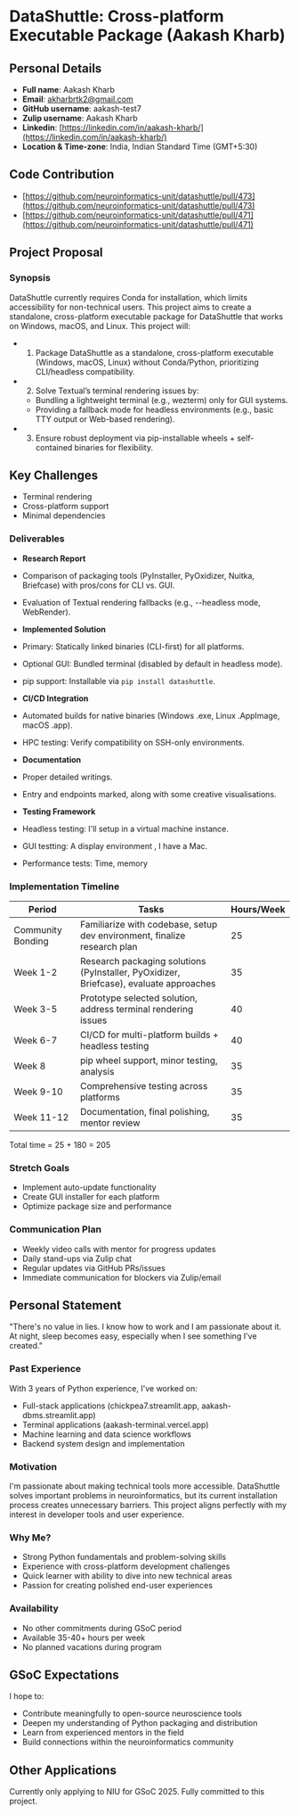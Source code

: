 # DataShuttle: Cross-platform Executable Package (Aakash Kharb)

## Personal Details

- **Full name**: Aakash Kharb
- **Email**: [akharbrtk2@gmail.com](mailto:akharbrtk2@gmail.com)
- **GitHub username**: aakash-test7
- **Zulip username**: Aakash Kharb
- **Linkedin**: [https://linkedin.com/in/aakash-kharb/](https://linkedin.com/in/aakash-kharb/)
- **Location & Time-zone**: India, Indian Standard Time (GMT+5:30)

## Code Contribution

- [https://github.com/neuroinformatics-unit/datashuttle/pull/473](https://github.com/neuroinformatics-unit/datashuttle/pull/473)
- [https://github.com/neuroinformatics-unit/datashuttle/pull/471](https://github.com/neuroinformatics-unit/datashuttle/pull/471)

## Project Proposal

### Synopsis

DataShuttle currently requires Conda for installation, which limits accessibility for non-technical users. This project aims to create a standalone, cross-platform executable package for DataShuttle that works on Windows, macOS, and Linux. This project will:

- 1. Package DataShuttle as a standalone, cross-platform executable (Windows, macOS, Linux) without Conda/Python, prioritizing CLI/headless compatibility.
- 2. Solve Textual’s terminal rendering issues by:
  - Bundling a lightweight terminal (e.g., wezterm) only for GUI systems.
  - Providing a fallback mode for headless environments (e.g., basic TTY output or Web-based rendering).
- 3. Ensure robust deployment via pip-installable wheels + self-contained binaries for flexibility.

## Key Challenges
- Terminal rendering
- Cross-platform support
- Minimal dependencies

### Deliverables

-  **Research Report**
  - Comparison of packaging tools (PyInstaller, PyOxidizer, Nuitka, Briefcase) with pros/cons for CLI vs. GUI.
  - Evaluation of Textual rendering fallbacks (e.g., --headless mode, WebRender).
  
-  **Implemented Solution**
  - Primary: Statically linked binaries (CLI-first) for all platforms.
  - Optional GUI: Bundled terminal (disabled by default in headless mode).
  - pip support: Installable via `pip install datashuttle`.
  
-  **CI/CD Integration**
  - Automated builds for native binaries (Windows .exe, Linux .AppImage, macOS .app).
  - HPC testing: Verify compatibility on SSH-only environments.
  
-  **Documentation**
  - Proper detailed writings.
  - Entry and endpoints marked, along with some creative visualisations.
  
-  **Testing Framework**
  - Headless testing: I'll setup in a virtual machine instance. 
  - GUI testting: A display environment , I have a Mac.
  - Performance tests: Time, memory

### Implementation Timeline

| Period          | Tasks                                                         | Hours/Week |
|-----------------|---------------------------------------------------------------|------------|
| Community Bonding | Familiarize with codebase, setup dev environment, finalize research plan | 25         |
| Week 1-2        | Research packaging solutions (PyInstaller, PyOxidizer, Briefcase), evaluate approaches | 35         |
| Week 3-5        | Prototype selected solution, address terminal rendering issues | 40         |
| Week 6-7        | CI/CD for multi-platform builds + headless testing            | 40         |
| Week 8          | pip wheel support, minor testing, analysis                    | 35         |
| Week 9-10       | Comprehensive testing across platforms                        | 35         |
| Week 11-12      | Documentation, final polishing, mentor review                 | 35         |

Total time = 25 + 180 = 205

### Stretch Goals

- Implement auto-update functionality
- Create GUI installer for each platform
- Optimize package size and performance

### Communication Plan

- Weekly video calls with mentor for progress updates
- Daily stand-ups via Zulip chat
- Regular updates via GitHub PRs/issues
- Immediate communication for blockers via Zulip/email

## Personal Statement
"There's no value in lies. I know how to work and I am passionate about it. At night, sleep becomes easy, especially when I see something I've created."

### Past Experience

With 3 years of Python experience, I've worked on:

- Full-stack applications (chickpea7.streamlit.app, aakash-dbms.streamlit.app)
- Terminal applications (aakash-terminal.vercel.app)
- Machine learning and data science workflows
- Backend system design and implementation

### Motivation

I'm passionate about making technical tools more accessible. DataShuttle solves important problems in neuroinformatics, but its current installation process creates unnecessary barriers. This project aligns perfectly with my interest in developer tools and user experience.

### Why Me?

- Strong Python fundamentals and problem-solving skills
- Experience with cross-platform development challenges
- Quick learner with ability to dive into new technical areas
- Passion for creating polished end-user experiences

### Availability

- No other commitments during GSoC period
- Available 35-40+ hours per week
- No planned vacations during program

## GSoC Expectations

I hope to:

- Contribute meaningfully to open-source neuroscience tools
- Deepen my understanding of Python packaging and distribution
- Learn from experienced mentors in the field
- Build connections within the neuroinformatics community

## Other Applications

Currently only applying to NIU for GSoC 2025. Fully committed to this project.
